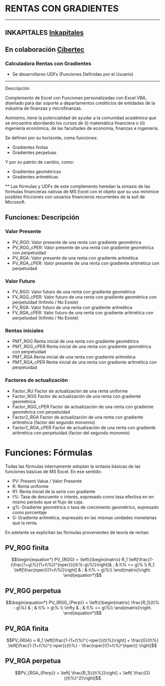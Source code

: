 # RENTAS CON GRADIENTES
---
INKAPITALES
[Inkapitales](https://inkapitales.com/)
---
En colaboración
[Cibertec](https://www.cibertec.org)
---

### Calculadora Rentas con Gradientes

- Se desarrollaron UDFs (Funciones Definidas por el Usuario)

---
Descripción

Complemento de Excel con Funciones personalizadas con Excel VBA, 
diseñado para dar soporte a departamentos crediticios de entidades 
de la industria de finanzas y microfinanzas. 

Asimismo, tiene la potencialidad de ayudar a la comunidad académica
que se encuentra abordando los cursos de (i) matemática 
financiera o (ii) ingeniería económica, de las facultades de 
economía, finanzas e ingeniería.

Se definen por su horizonte, como funciones:
- Gradientes finitas
- Gradientes perpetuas

Y por su patrón de cambio, como:
- Gradientes geométricas
- Gradientes aritméticas

** Las fórmulas y UDFs de este complemento heredan la sintaxis de las 
fórmulas financieras nativas de MS Excel con el objeto que su uso 
minimice posibles fricciones con usuarios financieros recurrentes de
la suit de Microsoft.

## Funciones: Descripción

### Valor Presente
- PV_RGG:         Valor presente de una renta con gradiente geométrica 
- PV_RGG_cPER:    Valor presente de una renta con gradiente geométrica con perpetuidad 
- PV_RGA:         Valor presente de una renta con gradiente aritmética 
- PV_RGA_cPER:    Valor presente de una renta con gradiente aritmética con perpetuidad 

### Valor Futuro
- FV_RGG:         Valor futuro de una renta con gradiente geométrica 
- FV_RGG_cPER:    Valor futuro de una renta con gradiente geométrica con perpetuidad (Infinito / No Existe) 
- FV_RGA:         Valor futuro de una renta con gradiente aritmética 
- FV_RGA_cPER:    Valor futuro de una renta con gradiente aritmética con perpetuidad (Infinito / No Existe)

### Rentas iniciales
- PMT_RGG         Renta inicial de una renta con gradiente geométrica
- PMT_RGG_cPER    Renta inicial de una renta con gradiente geométrica con perpetuidad
- PMT_RGA         Renta inicial de una renta con gradiente aritmética
- PMT_RGA_cPER    Renta inicial de una renta con gradiente aritmética con perpetuidad

### Factores de actualización
- Factor_RU         Factor de actualización de una renta uniforme
- Factor_RGG        Factor de actualización de una renta con gradiente geométrica
- Factor_RGG_cPER   Factor de actualización de una renta con gradiente geométrica con perpetuidad
- Factor2_RGA       Factor de actualización de una renta con gradiente aritmética (factor del segundo monomio)
- Factor2_RGA_cPER  Factor de actualización de una renta con gradiente aritmética con perpetuidad (factor del segundo monomio)

# Funciones: Fórmulas

Todas las fórmulas internamente adoptan la sintaxis básicas de las
funciones básicas de MS Excel. En ese sentido:
- PV:   Present Value / Valor Presente
- R:    Renta uniforme
- R1:   Renta inicial de la serie con gradiente
- t%:   Tasa de descuento o interés, expresado como tasa efectiva en
en mismo periodo que el flujo de caja.
- g%:   Gradiente geométrica o tasa de crecimiento geométrico, expresado como porcentaje
- G:    Gradiente  aritmética, expresado en las mismas unidades monetarias
que la renta.

En adelante se explicitan las fórmulas provenientes de teoría de rentas:

## PV_RGG finita

$$\begin{equation*}
PV_{RGG} = \left\{\begin{matrix}
R_1 \left[\frac{1-(\frac{1+g\%}{1+t\%})^{nper}}{(t\%-g\%)}\right]& ; & t\% <> g\% \\
R_1 \left[\frac{nper}{(1+t\%)}\right] & ; &  t\% = g\%\\
\end{matrix}\right.
\end{equation*}$$

## PV_RGG perpetua

$$\begin{equation*}
PV_{RGG_{Perp}} = \left\{\begin{matrix}
\frac{R_1}{t\% - g\%} & ; & t\% > g\% \\
\infty & ; &  t\% <= g\%\\
\end{matrix}\right.
\end{equation*}$$



## PV_RGA finita

$$PV_{RGA} = R_1 \left[\frac{1-(1+t\%)^{-nper}}{t\%}\right] + 
\frac{G}{t\%} \left[\frac{1-(1+t\%)^{-nper}}{t\%} - \frac{nper}{(1+t\%)^{nper}} \right]$$


## PV_RGA perpetua

$$PV_{RGA_{Perp}} = \left[ \frac{R_1}{{t\%}}\right] + \left[ \frac{G}{{t\%}^2}\right]$$
